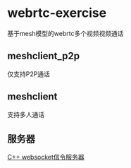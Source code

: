 # webrtc-exercise
基于mesh模型的webrtc多个视频视频通话
## meshclient_p2p
仅支持P2P通话
## meshclient
支持多人通话
## 服务器
[C++ websocket信令服务器](https://github.com/tlexy/websocket-signalserver)
